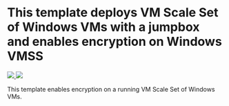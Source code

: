 # This template deploys VM Scale Set of Windows VMs with a jumpbox and enables encryption on Windows VMSS

<a href="https://portal.azure.com/#create/Microsoft.Template/uri/https%3A%2F%2Fraw.githubusercontent.com%2FSudhakaraReddyEvuri%2Fazure-quickstart-templates%2Fsuredd-vmss-test%2F201-encrypt-running-vmss-windows%2Fazuredeploy.json" target="_blank">
    <img src="http://azuredeploy.net/deploybutton.png"/>
</a>
<a href="http://armviz.io/#/?load=https%3A%2F%2Fraw.githubusercontent.com%2FSudhakaraReddyEvuri%2Fazure-quickstart-templates%2Fsuredd-vmss-test%2F201-encrypt-running-vmss-windows%2Fazuredeploy.json" target="_blank">
    <img src="http://armviz.io/visualizebutton.png"/>
</a>

This template enables encryption on a running VM Scale Set of Windows VMs.

